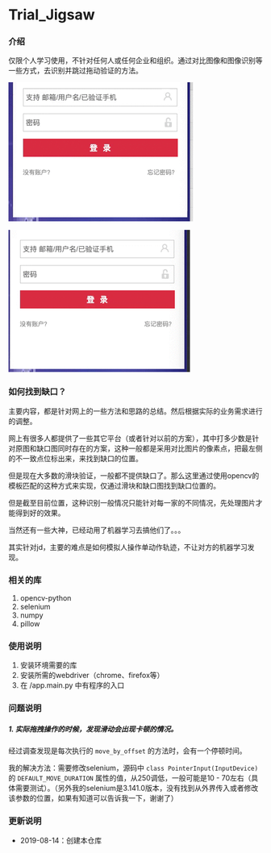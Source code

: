 # Trial_Jigsaw

### 介绍

仅限个人学习使用，不针对任何人或任何企业和组织。通过对比图像和图像识别等一些方式，去识别并跳过拖动验证的方法。

![](media/demo2.gif)

![](media/demo1.gif)

### 如何找到缺口？

主要内容，都是针对网上的一些方法和思路的总结。然后根据实际的业务需求进行的调整。

网上有很多人都提供了一些其它平台（或者针对以前的方案），其中打多少数是针对原图和缺口图同时存在的方案，这种一般都是采用对比图片的像素点，把最左侧的不一致点位标出来，来找到缺口的位置。

但是现在大多数的滑块验证，一般都不提供缺口了。那么这里通过使用opencv的模板匹配的这种方式来实现，仅通过滑块和缺口图找到缺口位置的。

但是截至目前位置，这种识别一般情况只能针对每一家的不同情况，先处理图片才能得到好的效果。

当然还有一些大神，已经动用了机器学习去搞他们了。。。

其实针对jd，主要的难点是如何模拟人操作单动作轨迹，不让对方的机器学习发现。

### 相关的库

1. opencv-python
2. selenium
3. numpy
4. pillow

### 使用说明

1. 安装环境需要的库
2. 安装所需的webdriver（chrome、firefox等）
3. 在 /app.main.py 中有程序的入口

### 问题说明

##### 1. 实际拖拽操作的时候，发现滑动会出现卡顿的情况。

经过调查发现是每次执行的 `move_by_offset` 的方法时，会有一个停顿时间。

我的解决方法：需要修改selenium，源码中 `class PointerInput(InputDevice)` 的 `DEFAULT_MOVE_DURATION` 属性的值，从250调低，一般可能是10 - 70左右（具体需要测试）。（另外我的selenium是3.141.0版本，没有找到从外界传入或者修改该参数的位置，如果有知道可以告诉我一下，谢谢了）

### 更新说明
- 2019-08-14：创建本仓库